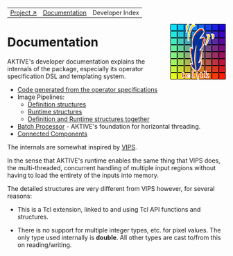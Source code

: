 
||||
|---|---|---|
|[Project ↗](../../README.md)|[Documentation](../index.md)|Developer Index|

<img src='../assets/aktive-logo-128.png' style='float:right;'>

# Documentation

AKTIVE's developer documentation explains the internals of the package, especially its operator
specification DSL and templating system.

  - [Code generated from the operator specifications](generated-code.md)
  - Image Pipelines:
      - [Definition structures](definitions.md)
      - [Runtime structures](runtime.md)
      - [Definition and Runtime structures together](defrun.md)
  - [Batch Processor](batch.md) - AKTIVE's foundation for horizontal threading.
  - [Connected Components](cc.md)

The internals are somewhat inspired by [VIPS](https://www.libvips.org/).

In the sense that AKTIVE's runtime enables the same thing that VIPS does, the
multi-threaded, concurrent handling of multiple input regions without having
to load the entirety of the inputs into memory.

The detailed structures are very different from VIPS however, for several reasons:

  - This is a Tcl extension, linked to and using Tcl API functions and structures.

  - There is no support for multiple integer types, etc. for pixel values. The only type used
    internally is __double__. All other types are cast to/from this on reading/writing.

